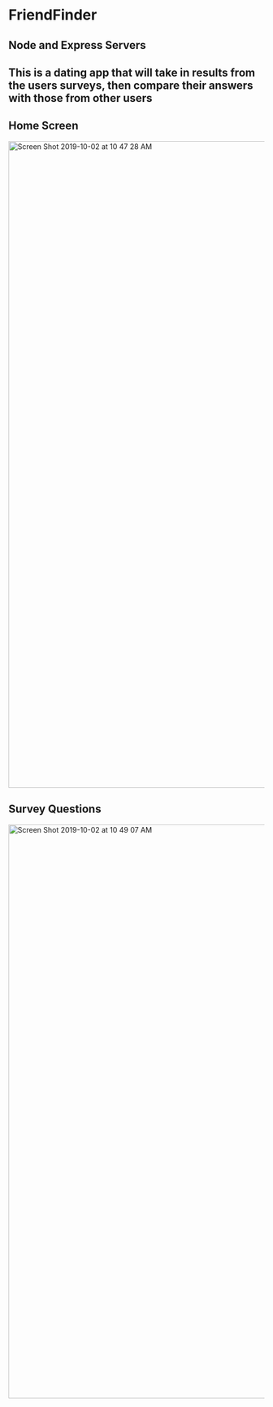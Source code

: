 # FriendFinder

## Node and Express Servers

## This is a dating app that will take in results from the users surveys, then compare their answers with those from other users

## Home Screen

<img width="1270" alt="Screen Shot 2019-10-02 at 10 47 28 AM" src="https://user-images.githubusercontent.com/46546551/66056176-bb820100-e504-11e9-9691-046b91f806d2.png">

## Survey Questions

<img width="1127" alt="Screen Shot 2019-10-02 at 10 49 07 AM" src="https://user-images.githubusercontent.com/46546551/66056257-db192980-e504-11e9-8dc7-01d157091df2.png">
